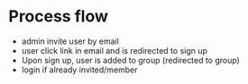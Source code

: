 # Process flow

* admin invite user by email
* user click link in email and is redirected to sign up
* Upon sign up, user is added to group (redirected to group)
* login if already invited/member
